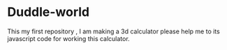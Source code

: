 # Duddle-world
This my first repository ,
I am making a 3d calculator please help me to its javascript code for working this calculator.
